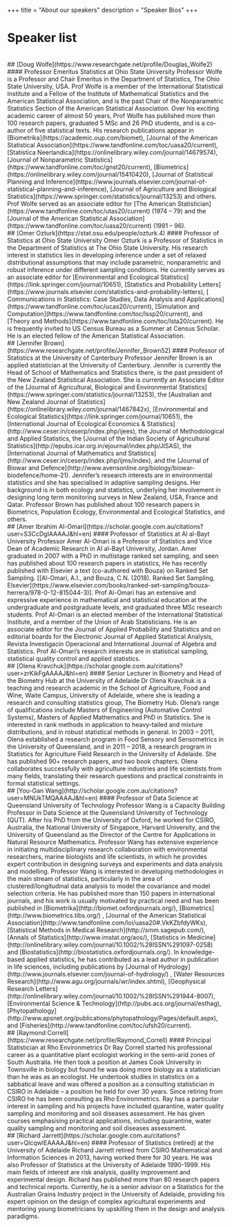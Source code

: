 +++
title = "About our speakers"
description = "Speaker Bios"
+++

# Speaker list

<br>
## [Doug Wolfe](https://www.researchgate.net/profile/Douglas_Wolfe2)
#### Professor Emeritus Statistics at Ohio State University
Professor Wolfe is a Professor and Chair Emeritus in the Department of Statistics, The Ohio State University, USA. 
Prof Wolfe is a member of the International Statistical Institute and a Fellow of the Institute of Mathematical Statistics and the American Statistical Association, and is the past Chair of the Nonparametric Statistics Section of the American Statistical Association. Over his exciting academic career of almost 50 years, Prof Wolfe has published more than 100 research papers, graduated 5 MSc and 26 PhD students, and is a co-author of five statistical texts. His research publications appear in [Biometrika](https://academic.oup.com/biomet), [Journal of the American Statistical Association](https://www.tandfonline.com/toc/uasa20/current), [Statistica Neerlandica](https://onlinelibrary.wiley.com/journal/14679574), [Journal of Nonparametric Statistics](https://www.tandfonline.com/toc/gnst20/current), [Biometrics](https://onlinelibrary.wiley.com/journal/15410420), [Journal of Statistical Planning and Inference](https://www.journals.elsevier.com/journal-of-statistical-planning-and-inference), [Journal of Agriculture and Biological Statistics](https://www.springer.com/statistics/journal/13253) and others. Prof Wolfe served as an associate editor for [The American Statistician](https://www.tandfonline.com/toc/utas20/current) (1974 – 79) and the [Journal of the American Statistical Association](https://www.tandfonline.com/toc/uasa20/current) (1991 – 96).

<br>
## [Omer Ozturk](https://stat.osu.edu/people/ozturk.4)
#### Professor of Statistics at Ohio State University
Omer Ozturk is a Professor of Statistics in the Department of Statistics at The Ohio State University.  His research interest in statistics lies in developing inference under a set of relaxed distributional assumptions that may include parametric, nonparametric and robust inference under different sampling conditions.  
He currently serves as an associate editor for [Environmental and Ecological Statistics](https://link.springer.com/journal/10651), [Statistics and Probability Letters](https://www.journals.elsevier.com/statistics-and-probability-letters), [
Communications in Statistics: Case Studies, Data Analysis and Applications](https://www.tandfonline.com/toc/ucas20/current), [Simulation and Computation](https://www.tandfonline.com/toc/lssp20/current), and [Theory and Methods](https://www.tandfonline.com/toc/lsta20/current).  
He is frequently invited to US Census Bureau as a Summer at Census Scholar. He is an elected fellow of the American Statistical Association.

<br>
## [Jennifer Brown](https://www.researchgate.net/profile/Jennifer_Brown52)
#### Professor of Statistics at the University of Canterbury
Professor Jennifer Brown is an applied statistician at the University of Canterbury. Jennifer is currently the Head of School of Mathematics and Statistics there, is the past president of the New Zealand Statistical Association. She is currently an Associate Editor of the [Journal of Agricultural, Biological and Environmental Statistics](https://www.springer.com/statistics/journal/13253), the [Australian and New Zealand Journal of Statistics](https://onlinelibrary.wiley.com/journal/1467842x), [Environmental and Ecological Statistics](https://link.springer.com/journal/10651), the [International Journal of Ecological Economics & Statistics](http://www.ceser.in/ceserp/index.php/ijees), the Journal of Methodological and Applied Statistics, the [Journal of the Indian Society of Agricultural Statistics](http://epubs.icar.org.in/ejournal/index.php/JISAS), the [International Journal of Mathematics and Statistics](http://www.ceser.in/ceserp/index.php/ijms/index), and the [Journal of Biowar and Defence](http://www.avensonline.org/biology/biowar-biodefence/home-21).  
Jennifer’s research interests are in environmental statistics and she has specialised in adaptive sampling designs. Her background is in both ecology and statistics, underlying her involvement in designing long term monitoring surveys in New Zealand, USA, France and Qatar.  
Professor Brown has published about 100 research papers in Biometrics, Population Ecology, Environmental and Ecological Statistics, and others.


<br>
## [Amer Ibrahim Al-Omari](https://scholar.google.com.au/citations?user=S3CcDgIAAAAJ&hl=en)
#### Professor of Statistics at Al al-Bayt University
Professor Amer Al-Omari is a Professor of Statistics and Vice Dean of Academic Research in Al al-Bayt University, Jordan. Amer graduated in 2007 with a PhD in multistage ranked set sampling, and seen has published about 100 research papers in statistics, He has recently published with Elsevier a text (co-authored with Bouza) on Ranked Set Sampling. [[Al-Omari, A.I., and Bouza, C.N. (2018). Ranked Set Sampling, Elsevier](https://www.elsevier.com/books/ranked-set-sampling/bouza-herrera/978-0-12-815044-3)]. Prof Al-Omari has an extensive and expressive experience in mathematical and statistical education at the undergraduate and postgraduate levels, and graduated three MSc research students. Prof Al-Omari is an elected member of the International Statistical Institute, and a member of the Union of Arab Statisticians. He is an associate editor for the Journal of Applied Probability and Statistics and on editorial boards for the Electronic Journal of Applied Statistical Analysis,  Revista Investigacin Operacional and International Journal of Algebra and Statistics.  Prof Al-Omari’s research interests are in statistical sampling, statistical quality control and applied statistics.

<br>
## [Olena Kravchuk](https://scholar.google.com.au/citations?user=zrKikFgAAAAJ&hl=en)
#### Senior Lecturer in Biometry and Head of the Biometry Hub at the University of Adelaide
 Dr Olena Kravchuk is a teaching and research academic in the School of Agriculture, Food and Wine, Waite Campus, University of Adelaide, where she is leading a research and consulting statistics group, The Biometry Hub. Olena’s range of qualifications include Masters of Engineering (Automative Control Systems), Masters of Applied Mathematics and PhD in Statistics. She is interested in rank methods in application to heavy-tailed and mixture distributions, and in robust statistical methods in general. In 2003 – 2011, Olena established a research program in Food Sensory and Sensometrics in the University of Queensland, and in 2011 – 2018, a research program in Statistics for Agriculture Field Research in the University of Adelaide. She has published 90+ research papers, and two book chapters. Olena collaborates successfully with agriculture industries and life scientists from many fields, translating their research questions and practical constraints in formal statistical settings.
 
<br>
## [You-Gan Wang](http://scholar.google.com.au/citations?user=MNUkTMQAAAAJ&hl=en)
#### Professor of Data Science at Queensland University of Technology
Professor Wang is a Capacity Building Professor in Data Science at the Queensland University of Technology (QUT). After his PhD from the University of Oxford, he worked for CSIRO, Australia, the National University of Singapore, Harvard University, and the University of Queensland as the Director of the Centre for Applications in Natural Resource Mathematics.  
Professor Wang has extensive experience in initiating multidisciplinary research collaboration with environmental researchers, marine biologists and life scientists, in which he provides expert contribution in designing surveys and experiments and data analysis and modelling.   
Professor Wang is interested in developing methodologies in the main stream of statistics, particularly in the area of clustered/longitudinal data analysis to model the covariance and model selection criteria. He has published more than 150 papers in international journals, 
and his work is usually motivated by practical need and has been published in [Biometrika](http://biomet.oxfordjournals.org/), [Biometrics](http://www.biometrics.tibs.org/) , [Journal of the American  Statistical  Association](http://www.tandfonline.com/loi/uasa20#.VkKZbfdyWKs),   [Statistical Methods in Medical Research](http://smm.sagepub.com/),  [Annals of Statistics](http://www.imstat.org/aos/), 
[Statistics in Medicine](http://onlinelibrary.wiley.com/journal/10.1002/%28ISSN%291097-0258) and [Biostatistics](http://biostatistics.oxfordjournals.org/). In knowledge-based applied statistics, he has contributed as a lead author in publication in life sciences, including publications by [Journal of Hydrology](http://www.journals.elsevier.com/journal-of-hydrology/) , 
[Water Resources Research](http://www.agu.org/journals/wr/index.shtml), [Geophysical Research Letters](http://onlinelibrary.wiley.com/journal/10.1002/%28ISSN%291944-8007),  [Environmental Science & Technology](http://pubs.acs.org/journal/esthag), [Phytopathology](http://www.apsnet.org/publications/phytopathology/Pages/default.aspx), and [Fisheries](http://www.tandfonline.com/toc/ufsh20/current).   

<br>
## [Raymond Correll](https://www.researchgate.net/profile/Raymond_Correll)
#### Principal Statistician at Rho Environmetrics
Dr Ray Correll started his professional career as a quantitative plant ecologist working in the semi-arid zones of South Australia. He then took a position at James Cook University in Townsville in biology but found he was doing more biology as a statistician than he was as an ecologist. He undertook studies in statistics on a sabbatical leave and was offered a position as a consulting statistician in CSIRO in Adelaide – a position he held for over 30 years. Since retiring from CSIRO he has been consulting as Rho Environmetrics. Ray has a particular interest in sampling and his projects have included quarantine, water quality sampling and monitoring and soil diseases assessment. He has given courses emphasising practical applications, including quarantine, water quality sampling and monitoring and soil diseases assessment.

<br>
## [Richard Jarrett](https://scholar.google.com.au/citations?user=QlcqwIEAAAAJ&hl=en)
#### Professor of Statistics (retired) at the University of Adelaide
Richard Jarrett retired from CSIRO Mathematical and Information Sciences in 2013, having worked there for 30 years. He was also Professor of Statistics at the University of Adelaide 1990-1999. His main fields of interest are risk analysis, quality improvement and experimental design. Richard has published more than 80 research papers and technical reports.  
Currently, he is a senior advisor on a Statistics for the Australian Grains Industry project in the University of Adelaide, providing his expert opinion on the design of complex agricultural experiments and mentoring young biometricians by upskilling them in the design and analysis paradigms. 

<br>
<br>